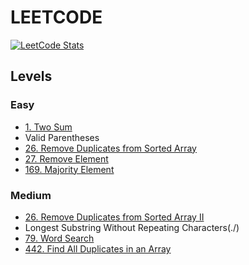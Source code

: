 # LEETCODE


[![LeetCode Stats](https://leetcard.jacoblin.cool/bokarevstepan1?theme=unicorn&extension=activity)](https://leetcard.jacoblin.cool/maratash?theme=unicorn&extension=activity)

## Levels

### Easy

- [1. Two Sum](./problems/twoSum/ex.md)
- Valid Parentheses
- [26. Remove Duplicates from Sorted Array](./problems/remove-duplicates-from-sorted-array/)
- [27. Remove Element](./problems/remove-element/)
- [169. Majority Element](./problems/majority-element/)

### Medium
- [26. Remove Duplicates from Sorted Array II](./problems/remove-duplicates-from-sorted-array-ii/)
- Longest Substring Without Repeating Characters(./)
- [79. Word Search](./problems/word-search/ex.md)
- [442. Find All Duplicates in an Array](./problems/find-all-duplicates-in-an-array/ex.md)